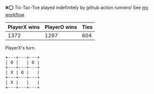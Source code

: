 :x::o: Tic-Tac-Toe played indefinitely by github action runners! See [my workflow](.github/workflows/play.yaml).

|PlayerX wins|PlayerO wins|Ties|
|-|-|-|
|1372|1297|604|

PlayerX's turn.

<pre>
+---+---+---+
| O |   | O |
+---+---+---+
| X | O |   |
+---+---+---+
| X |   |   |
+---+---+---+
</pre>